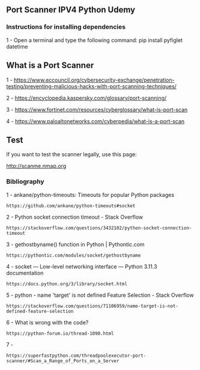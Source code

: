 ## Port Scanner IPV4 Python Udemy

 ### Instructions for installing dependencies
 
1 - Open a terminal and type the following command: pip install pyfiglet datetime

 ## What is a Port Scanner

1 - https://www.eccouncil.org/cybersecurity-exchange/penetration-testing/preventing-malicious-hacks-with-port-scanning-techniques/

2 - https://encyclopedia.kaspersky.com/glossary/port-scanning/

3 - https://www.fortinet.com/resources/cyberglossary/what-is-port-scan

4 - https://www.paloaltonetworks.com/cyberpedia/what-is-a-port-scan

 ## Test
 
 If you want to test the scanner legally, use this page:
 
 
  http://scanme.nmap.org
  
  
  

 ### Bibliography
 
1 - ankane/python-timeouts: Timeouts for popular Python packages
    
    https://github.com/ankane/python-timeouts#socket

2 - Python socket connection timeout - Stack Overflow
    
    https://stackoverflow.com/questions/3432102/python-socket-connection-timeout

3 - gethostbyname() function in Python | Pythontic.com
    
    https://pythontic.com/modules/socket/gethostbyname

4 - socket — Low-level networking interface — Python 3.11.3 documentation
    
    https://docs.python.org/3/library/socket.html


5 - python - name 'target' is not defined Feature Selection - Stack Overflow
    
    https://stackoverflow.com/questions/71106959/name-target-is-not-defined-feature-selection

6 - What is wrong with the code?
    
    https://python-forum.io/thread-1090.html
    
7 - 

    https://superfastpython.com/threadpoolexecutor-port-scanner/#Scan_a_Range_of_Ports_on_a_Server

